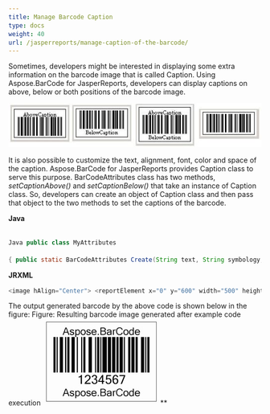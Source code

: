 ```yaml
---
title: Manage Barcode Caption
type: docs
weight: 40
url: /jasperreports/manage-caption-of-the-barcode/
---
```


Sometimes, developers might be interested in displaying some extra information on the barcode image that is called Caption. Using Aspose.BarCode for JasperReports, developers can display captions on above, below or both positions of the barcode image.


![todo:image_alt_text](manage-caption-of-the-barcode_1.png)


It is also possible to customize the text, alignment, font, color and space of the caption. Aspose.BarCode for JasperReports provides Caption class to serve this purpose. BarCodeAttributes class has two methods, *setCaptionAbove()* and *setCaptionBelow()* that take an instance of Caption class. So, developers can create an object of Caption class and then pass that object to the two methods to set the captions of the barcode.  
  
**Java**  
  
```java 

Java public class MyAttributes 

{ public static BarCodeAttributes Create(String text, String symbology, Color foreColor, String captionAbove, String captionBelow) { BarCodeAttributes b = new BarCodeAttributes(); b.setCodeText(text); b.setSymbology(symbology); b.setForeColor(foreColor); b.setCaptionAbove(new Caption(captionAbove)); b.setCaptionBelow(new Caption(captionBelow)); b.setCodeTextVisible(false); b.setAutoSize(true); return b; } } 
```
  
**JRXML**  
  
``` java
<image hAlign="Center"> <reportElement x="0" y="600" width="500" height="250" /> <imageExpression class="net.sf.jasperreports.engine.JRRenderable"> <![CDATA[new com.aspose.barcode.jr.BarCodeRenderer(MyAttributes.Create( "hello", "pdf417", java.awt.Color.BLUE, "above caption", "below caption") )]]> </imageExpression> </image> 

```

The output generated barcode by the above code is shown below in the figure: Figure: Resulting barcode image generated after example code execution ![todo:image_alt_text](manage-caption-of-the-barcode_2.png)**
